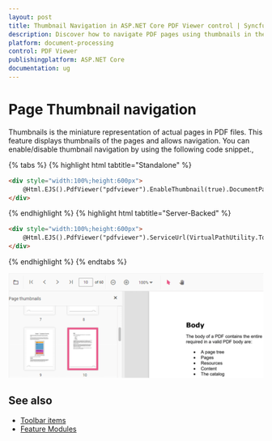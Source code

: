 ```yaml
---
layout: post
title: Thumbnail Navigation in ASP.NET Core PDF Viewer control | Syncfusion
description: Discover how to navigate PDF pages using thumbnails in the Syncfusion ASP.NET MVC PDF Viewer control for a visual and intuitive experience.
platform: document-processing
control: PDF Viewer
publishingplatform: ASP.NET Core
documentation: ug
---
```


# Page Thumbnail navigation

Thumbnails is the miniature representation of actual pages in PDF files. This feature displays thumbnails of the pages and allows navigation.
You can enable/disable thumbnail navigation by using the following code snippet.,

{% tabs %}
{% highlight html tabtitle="Standalone" %}
```html
<div style="width:100%;height:600px">
    @Html.EJS().PdfViewer("pdfviewer").EnableThumbnail(true).DocumentPath("https://cdn.syncfusion.com/content/pdf/hive-succinctly.pdf").Render()
</div>
```
{% endhighlight %}
{% highlight html tabtitle="Server-Backed" %}
```html
<div style="width:100%;height:600px">
    @Html.EJS().PdfViewer("pdfviewer").ServiceUrl(VirtualPathUtility.ToAbsolute("~/api/PdfViewer/")).EnableThumbnail(true).DocumentPath("https://cdn.syncfusion.com/content/pdf/hive-succinctly.pdf").Render()
</div>
```
{% endhighlight %}
{% endtabs %}

![Alt text](../images/thumbnail.png)

## See also

* [Toolbar items](../toolbar-customization/)
* [Feature Modules](../feature-module)